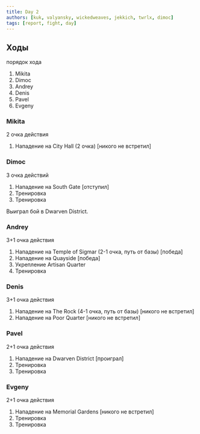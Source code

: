 ```yaml
---
title: Day 2
authors: [kuk, valyansky, wickedweaves, jekkich, twrlx, dimoc]
tags: [report, fight, day]
---
```


## Ходы

порядок хода

1. Mikita
2. Dimoc
3. Andrey
4. Denis
5. Pavel
6. Evgeny

### Mikita

2 очка действия

1. Нападение на City Hall (2 очка) [никого не встретил]

### Dimoc

3 очка действий

1. Нападение на South Gate [отступил]
2. Тренировка
3. Тренировка

Выиграл бой в Dwarven District.

### Andrey

3+1 очка действия

1. Нападение на Temple of Sigmar (2-1 очка, путь от базы) [победа]
2. Нападение на Quayside [победа]
3. Укрепление Artisan Quarter
4. Тренировка

### Denis

3+1 очка действия

1. Нападение на The Rock (4-1 очка, путь от базы) [никого не встретил]
2. Нападение на Poor Quarter [никого не встретил]

### Pavel

2+1 очка действия

1. Нападение на Dwarven District [проиграл]
2. Тренировка
3. Тренировка

### Evgeny

2+1 очка действия

1. Нападение на Memorial Gardens [никого не встретил]
2. Тренировка
3. Тренировка
